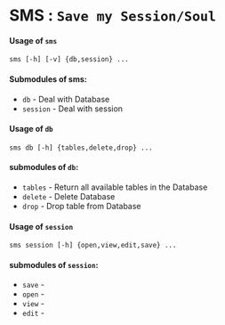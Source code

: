 # SMS : `Save my Session/Soul`

#### Usage of `sms`

    sms [-h] [-v] {db,session} ...

#### Submodules of sms:

* `db`      - Deal with Database
* `session` - Deal with session

#### Usage of `db`

    sms db [-h] {tables,delete,drop} ...

#### submodules of `db`:

* `tables` - Return all available tables in the Database
* `delete` - Delete Database
* `drop`   - Drop table from Database

#### Usage of `session`

    sms session [-h] {open,view,edit,save} ...

#### submodules of `session`:

* `save` -
* `open` -
* `view` -
* `edit` -


